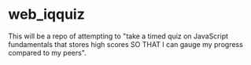 # web_iqquiz
This will be a repo of attempting to "take a timed quiz on JavaScript fundamentals that stores high scores SO THAT I can gauge my progress compared to my peers". 
